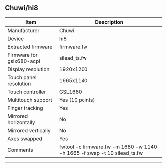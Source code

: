 Chuwi/hi8
-------------------------------------
| Item                      | Description                                                               |
|---------------------------|---------------------------------------------------------------------------|
| Manufacturer              | Chuwi                                                                     |
| Device                    | hi8                                                                       |
| Extracted firmware        | firmware.fw                                                               |
| Firmware for gslx680-acpi | silead_ts.fw                                                              |
| Display resolution        | 1920x1200                                                                 |
| Touch panel resolution    | 1665x1140                                                                 |
| Touch controller          | GSL1680                                                                   |
| Multitouch support        | Yes (10 points)                                                           |
| Finger tracking           | Yes                                                                       |
| Mirrored horizontally     | No                                                                        |
| Mirrored vertically       | No                                                                        |
| Axes swapped              | Yes                                                                       |
| Comments                  | fwtool -c firmware.fw -m 1680 -w 1140 -h 1665 -f swap -t 10 silead_ts.fw  |
--------------------------------------
